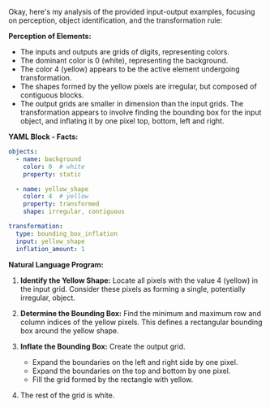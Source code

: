 Okay, here's my analysis of the provided input-output examples, focusing on perception, object identification, and the transformation rule:

**Perception of Elements:**

*   The inputs and outputs are grids of digits, representing colors.
*   The dominant color is 0 (white), representing the background.
*   The color 4 (yellow) appears to be the active element undergoing transformation.
*   The shapes formed by the yellow pixels are irregular, but composed of contiguous blocks.
*   The output grids are smaller in dimension than the input grids. The transformation appears to involve finding the bounding box for the input object, and inflating it by one pixel top, bottom, left and right.

**YAML Block - Facts:**


```yaml
objects:
  - name: background
    color: 0  # white
    property: static

  - name: yellow_shape
    color: 4  # yellow
    property: transformed
    shape: irregular, contiguous

transformation:
  type: bounding_box_inflation
  input: yellow_shape
  inflation_amount: 1

```


**Natural Language Program:**

1.  **Identify the Yellow Shape:** Locate all pixels with the value 4 (yellow) in the input grid. Consider these pixels as forming a single, potentially irregular, object.

2.  **Determine the Bounding Box:** Find the minimum and maximum row and column indices of the yellow pixels. This defines a rectangular bounding box around the yellow shape.

3.  **Inflate the Bounding Box:** Create the output grid.
    -   Expand the boundaries on the left and right side by one pixel.
    -   Expand the boundaries on the top and bottom by one pixel.
    -   Fill the grid formed by the rectangle with yellow.

4. The rest of the grid is white.
